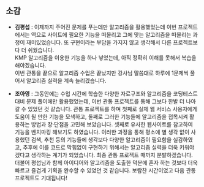 ## 소감

* **김평섭** : 이제까지 주어진 문제를 푸는데만 알고리즘을 활용했었는데 이번 프로젝트에서는 역으로 사이트에 필요한 기능을 떠올리고 그에 맞는 알고리즘을 떠올리는 과정이 재미있었습니다. 또 구현이라는 부담을 가지지 않고 생각해서 다른 프로젝트보다 더 쉬웠습니다.  
KMP 알고리즘을 이용한 기능을 하나 넣었는데, 아직 정확히 이해를 못해서 복습을 해야겠습니다.  
이번 관통을 끝으로 알고리즘 수업은 끝났지만 강사님 말씀대로 하루에 1문제씩 풀어서 알고리즘 실력을 계속 늘리겠습니다.

* **조아영** : 그동안에는 수업 시간에 학습한 다양한 자료구조와 알고리즘을 코딩테스트 대비 문제 풀이에만 활용했었는데, 이번 관통 프로젝트를 통해 그보다 한발 더 나아갈 수 있었던 것 같습니다. 관통 프로젝트를 하며 첫째로 실제 웹 서비스 사용자에게 도움이 될 만한 기능을 모색하고, 둘째로 그러한 기능들에 알고리즘을 접목시켜 활용하는 방법과 장·단점을 고민해 보았습니다. 셋째로 유사한 웹사이트를 참고하여 기능을 벤치마킹 해보기도 하였습니다. 이러한 과정을 통해 평소에 별 생각 없이 사용했던 검색, 추천 등의 기능들에 생각보다 다양한 알고리즘이 필요함을 실감하였고, 추후에 이를 코드로 막힘없이 구현하기 위해서는 알고리즘 실력을 더욱 키워야겠다고 생각하는 계기가 되었습니다. 최종 관통 프로젝트 때까지 분발하겠습니다. 더불어 평섭님과 함께 아이디어와 알고리즘을 도출한 덕분에 혼자 하는 것보다 더욱 빠르고 즐겁게 기획을 완수할 수 있었던 것 같습니다. 보람찬 시간이었고 다음 관통 프로젝트도 기대됩니다! 

